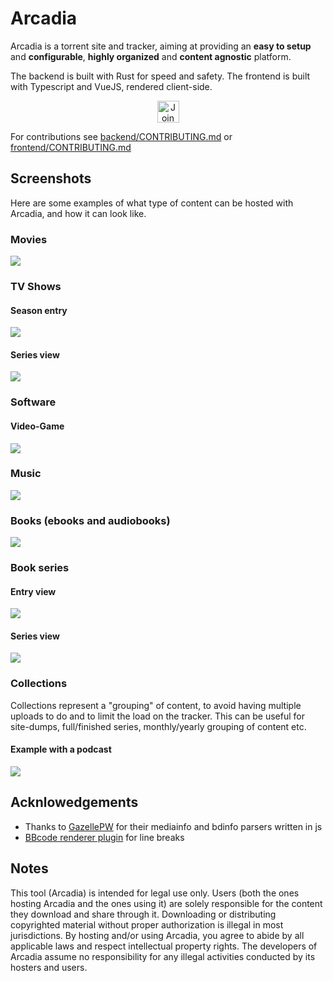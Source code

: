 # Arcadia

Arcadia is a torrent site and tracker, aiming at providing an **easy to setup** and **configurable**, **highly organized** and **content agnostic** platform.

The backend is built with Rust for speed and safety. The frontend is built with Typescript and VueJS, rendered client-side. 

<p align="center">
  <a href="https://discord.gg/amYWVk7pS3">
    <img height="35px" src="https://img.shields.io/badge/Discord-Chat-5865F2?logo=discord&logoColor=white" alt="Join Our Discord">
  </a>
</p>

For contributions see [backend/CONTRIBUTING.md](backend/CONTRIBUTING.md) or [frontend/CONTRIBUTING.md](frontend/CONTRIBUTING.md)

## Screenshots

Here are some examples of what type of content can be hosted with Arcadia, and how it can look like.

### Movies

![](media/movie.png)

### TV Shows

#### Season entry

![](media/tvshow.png)

#### Series view

![](media/tvshow-series.png)

### Software

#### Video-Game

![](media/software-game.png)

### Music

![](media/music.png)

### Books (ebooks and audiobooks)

![](media/book.png)

### Book series

#### Entry view

![](media/book-illustrated.png)

#### Series view

![](media/book-illustrated-series.png)

### Collections

Collections represent a "grouping" of content, to avoid having multiple uploads to do and to limit the load on the tracker. This can be useful for site-dumps, full/finished series, monthly/yearly grouping of content etc.

#### Example with a podcast

![](media/collection-podcast.png)

## Acknlowedgements

- Thanks to [GazellePW](https://github.com/Mosasauroidea/GazellePW/) for their mediainfo and bdinfo parsers written in js
- [BBcode renderer plugin](https://github.com/JiLiZART/BBob/issues/125#issuecomment-1774257527) for line breaks

## Notes

This tool (Arcadia) is intended for legal use only. Users (both the ones hosting Arcadia and the ones using it) are solely responsible for the content they download and share through it. Downloading or distributing copyrighted material without proper authorization is illegal in most jurisdictions. By hosting and/or using Arcadia, you agree to abide by all applicable laws and respect intellectual property rights. The developers of Arcadia assume no responsibility for any illegal activities conducted by its hosters and users.
